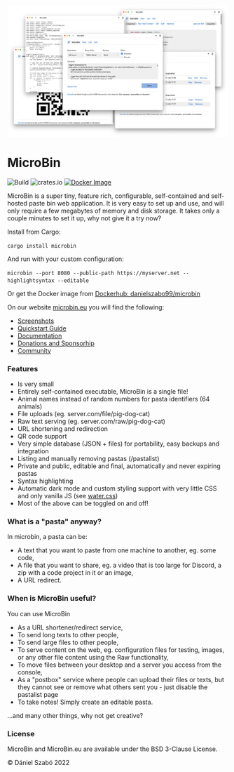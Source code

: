 
![Screenshot](.github/index.png)

# MicroBin

![Build](https://github.com/szabodanika/microbin/actions/workflows/rust.yml/badge.svg)
![crates.io](https://img.shields.io/crates/v/microbin.svg)
[![Docker Image](https://github.com/szabodanika/microbin/actions/workflows/docker.yml/badge.svg)](https://hub.docker.com/r/danielszabo99/microbin)

MicroBin is a super tiny, feature rich, configurable, self-contained and self-hosted paste bin web application. It is very easy to set up and use, and will only require a few megabytes of memory and disk storage. It takes only a couple minutes to set it up, why not give it a try now?

Install from Cargo:

`cargo install microbin`

And run with your custom configuration:

`microbin --port 8080 --public-path https://myserver.net --highlightsyntax --editable`

Or get the Docker image from [Dockerhub: danielszabo99/microbin](https://hub.docker.com/r/danielszabo99/microbin)

On our website [microbin.eu](https://microbin.eu) you will find the following:

- [Screenshots](https://microbin.eu/screenshots/)
- [Quickstart Guide](https://microbin.eu/quickstart/)
- [Documentation](https://microbin.eu/documentation/)
- [Donations and Sponsorhip](https://microbin.eu/donate/)
- [Community](https://microbin.eu/community/)

### Features
- Is very small
- Entirely self-contained executable, MicroBin is a single file!
- Animal names instead of random numbers for pasta identifiers (64 animals)
- File uploads (eg. server.com/file/pig-dog-cat)
- Raw text serving (eg. server.com/raw/pig-dog-cat)
- URL shortening and redirection
- QR code support
- Very simple database (JSON + files) for portability, easy backups and integration
- Listing and manually removing pastas (/pastalist)
- Private and public, editable and final, automatically and never expiring pastas
- Syntax highlighting
- Automatic dark mode and custom styling support with very little CSS and only vanilla JS (see [water.css](https://github.com/kognise/water.css))
- Most of the above can be toggled on and off!

### What is a "pasta" anyway?

In microbin, a pasta can be:
- A text that you want to paste from one machine to another, eg. some code,
- A file that you want to share, eg. a video that is too large for Discord, a zip with a code project in it or an image,
- A URL redirect.

### When is MicroBin useful?

You can use MicroBin
- As a URL shortener/redirect service,
- To send long texts to other people,
- To send large files to other people,
- To serve content on the web, eg. configuration files for testing, images, or any other file content using the Raw functionality,
- To move files between your desktop and a server you access from the console,
- As a "postbox" service where people can upload their files or texts, but they cannot see or remove what others sent you - just disable the pastalist page
- To take notes! Simply create an editable pasta.

...and many other things, why not get creative?


### License 

MicroBin and MicroBin.eu are available under the BSD 3-Clause License.

© Dániel Szabó 2022
